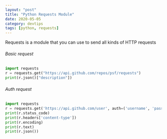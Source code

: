 ```yaml
---
layout: "post"
title: "Python Requests Module"
date: 2020-05-05
category: devtips
tags: [python, requests]
---
```


Requests is a module that you can use to send all kinds of HTTP requests

###### Basic request
```python
import requests
r = requests.get("https://api.github.com/repos/psf/requests")
print(r.json()["description"])
```
###### Auth request
```python
import requests
r = requests.get('https://api.github.com/user', auth=('username', 'password'))
print(r.status_code)
print(r.headers['content-type'])
print(r.encoding)
print(r.text)
print(r.json())
```
